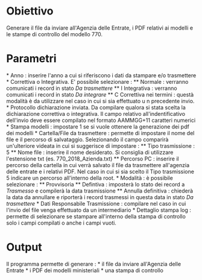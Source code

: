 # Obiettivo

Generare il file da inviare all'Agenzia delle Entrate, i PDF relativi ai modelli e le stampe di controllo del modello 770.

# Parametri
 \* Anno :  inserire l'anno a cui si riferiscono i dati da stampare e/o trasmettere
 \* Correttiva o Integrativa. E' possibile selezionare : 
 \*\* Normale :  verranno comunicati i record in stato _Da trasmettere_
 \*\* I Integrativa :  verranno comunicati i record in stato _Da integrare_
 \*\* C Correttiva nei termini :  questà modalità è da utilizzare nel caso in cui si sia effettuato u n precedente invio.
 \* Protocollo dichiarazione inviata. Da compilare qualora si stata scelta la dichiarazione correttiva o integrativa. Il campo relativo all'indentificativo dell'invio deve essere compilato nel formato AAMMGG+11 caratteri numerici
 \* Stampa modelli :  impostare 1 se si vuole ottenere la generazione dei pdf dei modelli
 \* Cartella/File da trasmettere :  permette di impostare il nome del file e il percorso di salvataggio. Selezionando il campo comparirà un'ulteriore videata in cui si suggerisce di impostare : 
 \*\* Tipo trasmissione :  5
 \*\* Nome file :  inserire il nome desiderato. Si consiglia di utilizzare l'estensione txt (es. 770_2018_Azienda.txt)
 \*\* Percorso PC :  inserire il percorso della cartella in cui verrà salvato il file da trasmettere all'agenzia delle entrate e i relativi PDF. Nel caso in cui si sia scelto il Tipo trasmissione 5 indicare un percorso all'interno della root.
 \* Modalità :  è possibile selezionare : 
 \*\* Provvisoria
 \*\* Defintiva :  imposterà lo stato dei record a _Trasmesso_ e compilerà la data trasmissione
 \*\* Annulla definitiva :  chiederà la data da annullare e riporterà i record trasmessi in questa data in stato _Da trasmettere_
 \* Dati Responsabile Trasmissione :  compilare nel caso in cui l'invio del file venga effettuato da un intermediario
 \* Dettaglio stampa log :  permette di selezionare se stampare all'interno della stampa di controllo solo i campi compilati o anche i campi vuoti.

# Output
Il programma permette di generare : 
 \* il file da inviare all'Agenzia delle Entrate
 \* i PDF dei modelli ministeriali
 \* una stampa di controllo
